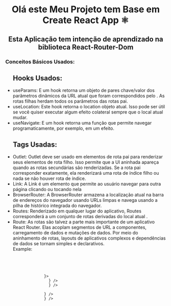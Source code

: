 <h1 align="Center">Olá este Meu Projeto tem Base em Create React App ⚛️</h1>
<h2  align="Center">Esta Aplicação tem intenção de aprendizado na biblioteca React-Router-Dom</h2>
<h3>Conceitos Básicos Usados:</h3>
<ul>
  <h2>Hooks Usados:</h2>
  <li>useParams: E um hook retorna um objeto de pares chave/valor dos parâmetros dinâmicos da URL atual que foram correspondidos pelo <Route path>. As rotas filhas herdam todos os parâmetros das rotas pai.</li>
  <li>useLocation: Este hook retorna o location objeto atual. Isso pode ser útil se você quiser executar algum efeito colateral sempre que o local atual mudar.</li>
  <li>useNavigate: E um hook retorna uma função que permite navegar programaticamente, por exemplo, em um efeito.</li>
  <h2>Tags Usadas:</h2>
    <li>Outlet: Outlet deve ser usado em elementos de rota pai para renderizar seus elementos de rota filho. Isso permite que a UI aninhada apareça quando as rotas secundárias são renderizadas. Se a rota pai corresponder exatamente, ela renderizará uma rota de índice filho ou nada se não houver rota de índice.</li>
  <li>Link: A Link é um elemento que permite ao usuário navegar para outra página clicando ou tocando nela</li>
  <li>BrowserRouter: A BrowserRouter armazena a localização atual na barra de endereços do navegador usando URLs limpas e navega usando a pilha de histórico integrada do navegador.</li>
  <li>Routes: Renderizado em qualquer lugar do aplicativo, Routes corresponderá a um conjunto de rotas derivadas do local atual .</li>
  <li>Route: As rotas são talvez a parte mais importante de um aplicativo React Router. Elas acoplam segmentos de URL a componentes, carregamento de dados e mutações de dados. Por meio do aninhamento de rotas, layouts de aplicativos complexos e dependências de dados se tornam simples e declarativos.</li>
    Example:
    <code textColor="black">
          <BrowserRouter>
      <Menu />
      <Routes>
        <Route path="/" element={<PaginaPadrao />}>
          <Route index element={<Inicio />} />
          <Route path="Sobre" element={<Sobre />} />
        </Route>
        <Route path="Posts/:id" element={<Post />} />
        <Route path="*" element={<NaoEncontrada />} />
      </Routes>
      <Rodape />
    </BrowserRouter>
    </code>
</ul>
